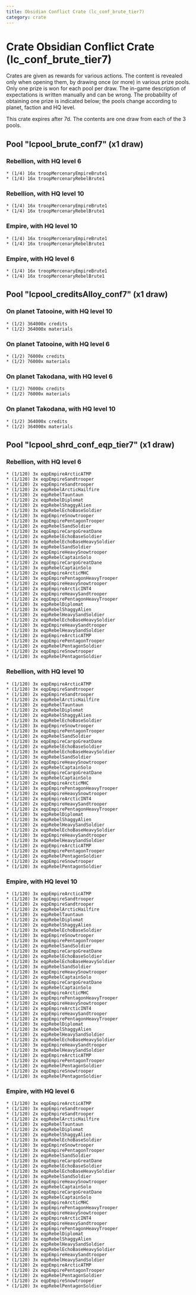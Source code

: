 ```yaml
---
title: Obsidian Conflict Crate (lc_conf_brute_tier7)
category: crate
---
```


# Crate Obsidian Conflict Crate (lc_conf_brute_tier7)

Crates are given as rewards for various actions. The content is revealed only when opening them, by drawing once (or more) in various prize pools. Only one prize is won for each pool per draw. The in-game description of expectations is written manually and can be wrong. The probability of obtaining one prize is indicated below; the pools change according to planet, faction and HQ level.

This crate expires after 7d. The contents are one draw from each of the 3 pools.

## Pool "lcpool_brute_conf7" (x1 draw)

### Rebellion, with HQ level 6

    * (1/4) 16x troopMercenaryEmpireBrute1
    * (1/4) 16x troopMercenaryRebelBrute1

### Rebellion, with HQ level 10

    * (1/4) 16x troopMercenaryEmpireBrute1
    * (1/4) 16x troopMercenaryRebelBrute1

### Empire, with HQ level 10

    * (1/4) 16x troopMercenaryEmpireBrute1
    * (1/4) 16x troopMercenaryRebelBrute1

### Empire, with HQ level 6

    * (1/4) 16x troopMercenaryEmpireBrute1
    * (1/4) 16x troopMercenaryRebelBrute1

## Pool "lcpool_creditsAlloy_conf7" (x1 draw)

### On planet Tatooine, with HQ level 10

    * (1/2) 364000x credits
    * (1/2) 364000x materials

### On planet Tatooine, with HQ level 6

    * (1/2) 76000x credits
    * (1/2) 76000x materials

### On planet Takodana, with HQ level 6

    * (1/2) 76000x credits
    * (1/2) 76000x materials

### On planet Takodana, with HQ level 10

    * (1/2) 364000x credits
    * (1/2) 364000x materials

## Pool "lcpool_shrd_conf_eqp_tier7" (x1 draw)

### Rebellion, with HQ level 6

    * (1/120) 3x eqpEmpireArcticATMP
    * (1/120) 3x eqpEmpireSandtrooper
    * (1/120) 2x eqpEmpireSandtrooper
    * (1/120) 2x eqpRebelArcticHailfire
    * (1/120) 2x eqpRebelTauntaun
    * (1/120) 2x eqpRebelDiplomat
    * (1/120) 2x eqpRebelShaggyAlien
    * (1/120) 3x eqpRebelEchoBaseSoldier
    * (1/120) 3x eqpEmpireSnowtrooper
    * (1/120) 3x eqpEmpirePentagonTrooper
    * (1/120) 2x eqpRebelSandSoldier
    * (1/120) 3x eqpEmpireCargoGreatDane
    * (1/120) 2x eqpRebelEchoBaseSoldier
    * (1/120) 3x eqpRebelEchoBaseHeavySoldier
    * (1/120) 3x eqpRebelSandSoldier
    * (1/120) 3x eqpEmpireHeavySnowtrooper
    * (1/120) 2x eqpRebelCaptainSolo
    * (1/120) 2x eqpEmpireCargoGreatDane
    * (1/120) 3x eqpRebelCaptainSolo
    * (1/120) 2x eqpEmpireArcticMHC
    * (1/120) 3x eqpEmpirePentagonHeavyTrooper
    * (1/120) 2x eqpEmpireHeavySnowtrooper
    * (1/120) 2x eqpEmpireArcticINT4
    * (1/120) 2x eqpEmpireHeavySandtrooper
    * (1/120) 2x eqpEmpirePentagonHeavyTrooper
    * (1/120) 3x eqpRebelDiplomat
    * (1/120) 3x eqpRebelShaggyAlien
    * (1/120) 2x eqpRebelHeavySandSoldier
    * (1/120) 2x eqpRebelEchoBaseHeavySoldier
    * (1/120) 3x eqpEmpireHeavySandtrooper
    * (1/120) 3x eqpRebelHeavySandSoldier
    * (1/120) 2x eqpEmpireArcticATMP
    * (1/120) 2x eqpEmpirePentagonTrooper
    * (1/120) 2x eqpRebelPentagonSoldier
    * (1/120) 2x eqpEmpireSnowtrooper
    * (1/120) 3x eqpRebelPentagonSoldier

### Rebellion, with HQ level 10

    * (1/120) 3x eqpEmpireArcticATMP
    * (1/120) 3x eqpEmpireSandtrooper
    * (1/120) 2x eqpEmpireSandtrooper
    * (1/120) 2x eqpRebelArcticHailfire
    * (1/120) 2x eqpRebelTauntaun
    * (1/120) 2x eqpRebelDiplomat
    * (1/120) 2x eqpRebelShaggyAlien
    * (1/120) 3x eqpRebelEchoBaseSoldier
    * (1/120) 3x eqpEmpireSnowtrooper
    * (1/120) 3x eqpEmpirePentagonTrooper
    * (1/120) 2x eqpRebelSandSoldier
    * (1/120) 3x eqpEmpireCargoGreatDane
    * (1/120) 2x eqpRebelEchoBaseSoldier
    * (1/120) 3x eqpRebelEchoBaseHeavySoldier
    * (1/120) 3x eqpRebelSandSoldier
    * (1/120) 3x eqpEmpireHeavySnowtrooper
    * (1/120) 2x eqpRebelCaptainSolo
    * (1/120) 2x eqpEmpireCargoGreatDane
    * (1/120) 3x eqpRebelCaptainSolo
    * (1/120) 2x eqpEmpireArcticMHC
    * (1/120) 3x eqpEmpirePentagonHeavyTrooper
    * (1/120) 2x eqpEmpireHeavySnowtrooper
    * (1/120) 2x eqpEmpireArcticINT4
    * (1/120) 2x eqpEmpireHeavySandtrooper
    * (1/120) 2x eqpEmpirePentagonHeavyTrooper
    * (1/120) 3x eqpRebelDiplomat
    * (1/120) 3x eqpRebelShaggyAlien
    * (1/120) 2x eqpRebelHeavySandSoldier
    * (1/120) 2x eqpRebelEchoBaseHeavySoldier
    * (1/120) 3x eqpEmpireHeavySandtrooper
    * (1/120) 3x eqpRebelHeavySandSoldier
    * (1/120) 2x eqpEmpireArcticATMP
    * (1/120) 2x eqpEmpirePentagonTrooper
    * (1/120) 2x eqpRebelPentagonSoldier
    * (1/120) 2x eqpEmpireSnowtrooper
    * (1/120) 3x eqpRebelPentagonSoldier

### Empire, with HQ level 10

    * (1/120) 3x eqpEmpireArcticATMP
    * (1/120) 3x eqpEmpireSandtrooper
    * (1/120) 2x eqpEmpireSandtrooper
    * (1/120) 2x eqpRebelArcticHailfire
    * (1/120) 2x eqpRebelTauntaun
    * (1/120) 2x eqpRebelDiplomat
    * (1/120) 2x eqpRebelShaggyAlien
    * (1/120) 3x eqpRebelEchoBaseSoldier
    * (1/120) 3x eqpEmpireSnowtrooper
    * (1/120) 3x eqpEmpirePentagonTrooper
    * (1/120) 2x eqpRebelSandSoldier
    * (1/120) 3x eqpEmpireCargoGreatDane
    * (1/120) 2x eqpRebelEchoBaseSoldier
    * (1/120) 3x eqpRebelEchoBaseHeavySoldier
    * (1/120) 3x eqpRebelSandSoldier
    * (1/120) 3x eqpEmpireHeavySnowtrooper
    * (1/120) 2x eqpRebelCaptainSolo
    * (1/120) 2x eqpEmpireCargoGreatDane
    * (1/120) 3x eqpRebelCaptainSolo
    * (1/120) 2x eqpEmpireArcticMHC
    * (1/120) 3x eqpEmpirePentagonHeavyTrooper
    * (1/120) 2x eqpEmpireHeavySnowtrooper
    * (1/120) 2x eqpEmpireArcticINT4
    * (1/120) 2x eqpEmpireHeavySandtrooper
    * (1/120) 2x eqpEmpirePentagonHeavyTrooper
    * (1/120) 3x eqpRebelDiplomat
    * (1/120) 3x eqpRebelShaggyAlien
    * (1/120) 2x eqpRebelHeavySandSoldier
    * (1/120) 2x eqpRebelEchoBaseHeavySoldier
    * (1/120) 3x eqpEmpireHeavySandtrooper
    * (1/120) 3x eqpRebelHeavySandSoldier
    * (1/120) 2x eqpEmpireArcticATMP
    * (1/120) 2x eqpEmpirePentagonTrooper
    * (1/120) 2x eqpRebelPentagonSoldier
    * (1/120) 2x eqpEmpireSnowtrooper
    * (1/120) 3x eqpRebelPentagonSoldier

### Empire, with HQ level 6

    * (1/120) 3x eqpEmpireArcticATMP
    * (1/120) 3x eqpEmpireSandtrooper
    * (1/120) 2x eqpEmpireSandtrooper
    * (1/120) 2x eqpRebelArcticHailfire
    * (1/120) 2x eqpRebelTauntaun
    * (1/120) 2x eqpRebelDiplomat
    * (1/120) 2x eqpRebelShaggyAlien
    * (1/120) 3x eqpRebelEchoBaseSoldier
    * (1/120) 3x eqpEmpireSnowtrooper
    * (1/120) 3x eqpEmpirePentagonTrooper
    * (1/120) 2x eqpRebelSandSoldier
    * (1/120) 3x eqpEmpireCargoGreatDane
    * (1/120) 2x eqpRebelEchoBaseSoldier
    * (1/120) 3x eqpRebelEchoBaseHeavySoldier
    * (1/120) 3x eqpRebelSandSoldier
    * (1/120) 3x eqpEmpireHeavySnowtrooper
    * (1/120) 2x eqpRebelCaptainSolo
    * (1/120) 2x eqpEmpireCargoGreatDane
    * (1/120) 3x eqpRebelCaptainSolo
    * (1/120) 2x eqpEmpireArcticMHC
    * (1/120) 3x eqpEmpirePentagonHeavyTrooper
    * (1/120) 2x eqpEmpireHeavySnowtrooper
    * (1/120) 2x eqpEmpireArcticINT4
    * (1/120) 2x eqpEmpireHeavySandtrooper
    * (1/120) 2x eqpEmpirePentagonHeavyTrooper
    * (1/120) 3x eqpRebelDiplomat
    * (1/120) 3x eqpRebelShaggyAlien
    * (1/120) 2x eqpRebelHeavySandSoldier
    * (1/120) 2x eqpRebelEchoBaseHeavySoldier
    * (1/120) 3x eqpEmpireHeavySandtrooper
    * (1/120) 3x eqpRebelHeavySandSoldier
    * (1/120) 2x eqpEmpireArcticATMP
    * (1/120) 2x eqpEmpirePentagonTrooper
    * (1/120) 2x eqpRebelPentagonSoldier
    * (1/120) 2x eqpEmpireSnowtrooper
    * (1/120) 3x eqpRebelPentagonSoldier